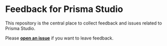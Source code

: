 # Feedback for Prisma Studio

This repository is the central place to collect feedback and issues related to Prisma Studio.

Please [**open an issue**](https://github.com/prisma/prisma-studio-feedback/issues/new) if you want to leave feedback.
